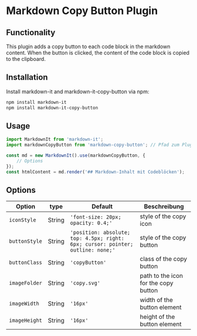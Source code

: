 # Markdown Copy Button Plugin

## Functionality

This plugin adds a copy button to each code block in the markdown content. When the button is clicked, the content of the code block is copied to the clipboard.

## Installation

Install markdown-it and markdown-it-copy-button via npm:

```bash
npm install markdown-it
npm install markdown-it-copy-button
```

## Usage
```javascript
import MarkdownIt from 'markdown-it';
import markdownCopyButton from 'markdown-copy-button'; // Pfad zum Plugin

const md = new MarkdownIt().use(markdownCopyButton, {
    // Options
});
const htmlContent = md.render('## Markdown-Inhalt mit Codeblöcken');
```
## Options
| Option         | type   | Default                                                                         | Beschreibung                         |
|----------------|--------|---------------------------------------------------------------------------------|--------------------------------------|
| `iconStyle`    | String | `'font-size: 20px; opacity: 0.4;'`                                              | style of the copy icon               |
| `buttonStyle`  | String | `'position: absolute; top: 4.5px; right: 6px; cursor: pointer; outline: none;'` | style of the copy button             |
| `buttonClass`  | String | `'copyButton'`                                                                  | class of the copy button             |
| `imageFolder`  | String | `'copy.svg'`                                                                    | path to the icon for the copy button |
| `imageWidth`   | String | `'16px'`                                                                        | width of the button element          |
| `imageHeight`  | String | `'16px'`                                                                        | height of the button element         |
                                                     